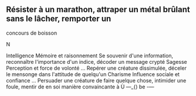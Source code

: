## Résister à un marathon, attraper un métal brûlant sans le lâcher, remporter un

concours de boisson

N

Intelligence Mémoire et raisonnement Se souvenir d'une information, reconnaître l'importance d'un indice, décoder un
message crypté
Sagesse Perception et force de volonté … Repérer une créature dissimulée, déceler le mensonge dans l'attitude de quelqu'un
Charisme Influence sociale et confiance … Persuader une créature de faire quelque chose, intimider une foule, mentir de
en soi manière convaincante à
Ù —_{)
be -—
